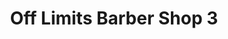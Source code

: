 ---
title: "Off Limits Barber Shop 3"
url: /fayetteville/off-limits-barber-shop-3/
shop: hairdresser
---